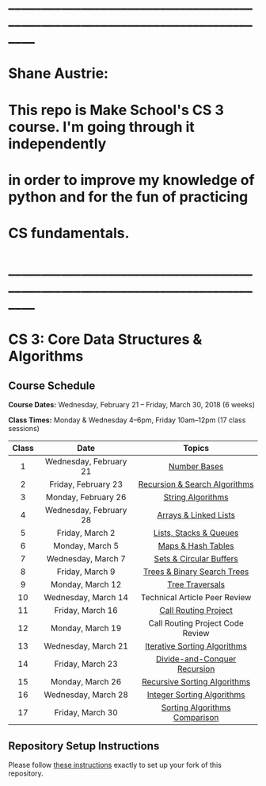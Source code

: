 # ______________________________________________________________________________
# Shane Austrie:
# This repo is Make School's CS 3 course. I'm going through it independently
# in order to improve my knowledge of python and for the fun of practicing
# CS fundamentals.
# ______________________________________________________________________________

# CS 3: Core Data Structures & Algorithms

## Course Schedule

**Course Dates:** Wednesday, February 21 – Friday, March 30, 2018 (6 weeks)

**Class Times:** Monday & Wednesday 4–6pm, Friday 10am–12pm (17 class sessions)


| Class |          Date          |                  Topics                    |
|:-----:|:----------------------:|:------------------------------------------:|
|   1   | Wednesday, February 21 | [Number Bases](Class1.md)                  |
|   2   |    Friday, February 23 | [Recursion & Search Algorithms](Class2.md) |
|   3   |    Monday, February 26 | [String Algorithms](Class3.md)             |
|   4   | Wednesday, February 28 | [Arrays & Linked Lists](Class4.md)         |
|   5   |    Friday, March 2     | [Lists, Stacks & Queues](Class5.md)        |
|   6   |    Monday, March 5     | [Maps & Hash Tables](Class7.md)            |
|   7   | Wednesday, March 7     | [Sets & Circular Buffers](Class8.md)       |
|   8   |    Friday, March 9     | [Trees & Binary Search Trees](Class9.md)   |
|   9   |    Monday, March 12    | [Tree Traversals](Class10.md)              |
|  10   | Wednesday, March 14    | Technical Article Peer Review              |
|  11   |    Friday, March 16    | [Call Routing Project](project/Project.md) |
|  12   |    Monday, March 19    | Call Routing Project Code Review           |
|  13   | Wednesday, March 21    | [Iterative Sorting Algorithms](Class11.md) |
|  14   |    Friday, March 23    | [Divide-and-Conquer Recursion](Class13.md) |
|  15   |    Monday, March 26    | [Recursive Sorting Algorithms](Class14.md) |
|  16   | Wednesday, March 28    | [Integer Sorting Algorithms](Class15.md)   |
|  17   |    Friday, March 30    | [Sorting Algorithms Comparison](Class17.md)|


## Repository Setup Instructions

Please follow [these instructions](Setup.md) exactly to set up your fork of this repository.
